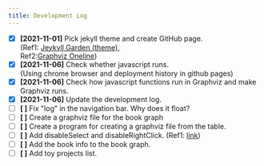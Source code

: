 ```yaml
---
title: Development Log
---
```


- [x] **[2021-11-01]** Pick jekyll theme and create GitHub page.<br/>
            (Ref1: [Jeykyll Garden (theme)](https://github.com/Jekyll-Garden/jekyll-garden.github.io),<br/>
             Ref2:[Graphviz Oneline](https://github.com/dreampuf/GraphvizOnline))<br/>
- [x] **[2021-11-06]** Check whether javascript runs.<br/>
             (Using chrome browser and deployment history in github pages)<br/>
- [x] **[2021-11-06]** Check how javascript functions run in Graphviz and make Graphviz runs.<br/>
- [x] **[2021-11-06]** Update the development log.<br/>
- [ ] **[ ]** Fix "log" in the navigation bar. Why does it float?
- [ ] **[ ]** Create a graphviz file for the book graph<br/>
- [ ] **[ ]** Create a program for creating a graphviz file from the table.<br/>
- [ ] **[ ]** Add disableSelect and disableRightClick. (Ref1: [link](https://chron.tistory.com/121))<br/>
- [ ] **[ ]** Add the book info to the book graph.<br/>
- [ ] **[ ]** Add toy projects list.<br/>
